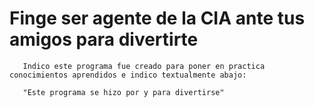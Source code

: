 # Finge ser agente de la CIA ante tus amigos  para divertirte

       Indico este programa fue creado para poner en practica conocimientos aprendidos e indico textualmente abajo: 

       "Este programa se hizo por y para divertirse"
